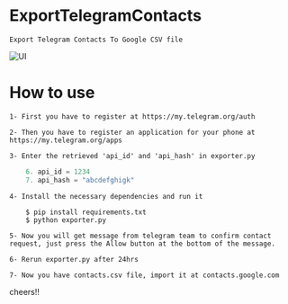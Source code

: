 # ExportTelegramContacts

    Export Telegram Contacts To Google CSV file
    
![UI](https://github.com/fasilminale/ExportTelegramContacts/blob/master/Ui.png)

# How to use

    1- First you have to register at https://my.telegram.org/auth

    2- Then you have to register an application for your phone at https://my.telegram.org/apps

    3- Enter the retrieved 'api_id' and 'api_hash' in exporter.py

```python
    6. api_id = 1234
    7. api_hash = "abcdefghigk"
```

    4- Install the necessary dependencies and run it

```
    $ pip install requirements.txt
    $ python exporter.py
```

    5- Now you will get message from telegram team to confirm contact request, just press the Allow button at the bottom of the message.

    6- Rerun exporter.py after 24hrs

    7- Now you have contacts.csv file, import it at contacts.google.com

cheers!!
